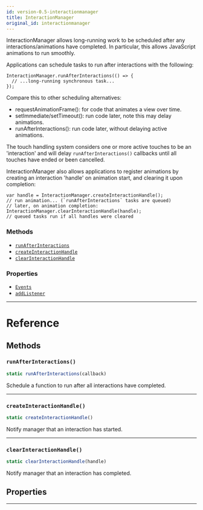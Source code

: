 ```yaml
---
id: version-0.5-interactionmanager
title: InteractionManager
original_id: interactionmanager
---
```


InteractionManager allows long-running work to be scheduled after any
interactions/animations have completed. In particular, this allows JavaScript
animations to run smoothly.

Applications can schedule tasks to run after interactions with the following:

```
InteractionManager.runAfterInteractions(() => {
  // ...long-running synchronous task...
});
```

Compare this to other scheduling alternatives:

- requestAnimationFrame(): for code that animates a view over time.
- setImmediate/setTimeout(): run code later, note this may delay animations.
- runAfterInteractions(): run code later, without delaying active animations.

The touch handling system considers one or more active touches to be an
'interaction' and will delay `runAfterInteractions()` callbacks until all
touches have ended or been cancelled.

InteractionManager also allows applications to register animations by
creating an interaction 'handle' on animation start, and clearing it upon
completion:

```
var handle = InteractionManager.createInteractionHandle();
// run animation... (`runAfterInteractions` tasks are queued)
// later, on animation completion:
InteractionManager.clearInteractionHandle(handle);
// queued tasks run if all handles were cleared
```


### Methods

- [`runAfterInteractions`](interactionmanager.md#runafterinteractions)
- [`createInteractionHandle`](interactionmanager.md#createinteractionhandle)
- [`clearInteractionHandle`](interactionmanager.md#clearinteractionhandle)


### Properties

- [`Events`](interactionmanager.md#events)
- [`addListener`](interactionmanager.md#addlistener)




---

# Reference

## Methods

### `runAfterInteractions()`

```javascript
static runAfterInteractions(callback)
```


Schedule a function to run after all interactions have completed.




---

### `createInteractionHandle()`

```javascript
static createInteractionHandle()
```


Notify manager that an interaction has started.




---

### `clearInteractionHandle()`

```javascript
static clearInteractionHandle(handle)
```


Notify manager that an interaction has completed.




## Properties



---



